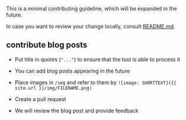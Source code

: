 This is a minimal contributing guideline, which will be expanded in the future.

In case you want to review your change locally, consult [README.md](README.md).

## contribute blog posts
* Put title in quotes (`"..."`) to ensure that the tool is able to process it
* You can add blog posts appearing in the future
* Place images in `/img` and refer to them by `![image: SHORTTEXT]({{ site.url }}/img/FILENAME.png)`

* Create a pull request
* We will review the blog post and provide feedback
